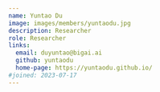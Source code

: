 ```yaml
---
name: Yuntao Du
image: images/members/yuntaodu.jpg
description: Researcher
role: Researcher
links:
  email: duyuntao@bigai.ai
  github: yuntaodu
  home-page: https://yuntaodu.github.io/
#joined: 2023-07-17
---
```


 